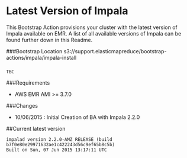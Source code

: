Latest Version of Impala
==========================
This Bootstrap Action provisions your cluster with the latest version of Impala available on EMR. A list of all available versions of Impala can be found further down in this Readme. 

###Bootstrap Location
s3://support.elasticmapreduce/bootstrap-actions/impala/impala-install

###
```
TBC
```

###Requirements
- AWS EMR AMI >= 3.7.0

###Changes
- 10/06/2015 : Initial Creation of BA with Impala 2.2.0

##Current latest version
```
impalad version 2.2.0-AMZ RELEASE (build b7f0e80e29971632ae1c422243d56c9ef65b8c5b)
Built on Sun, 07 Jun 2015 13:17:11 UTC
```


